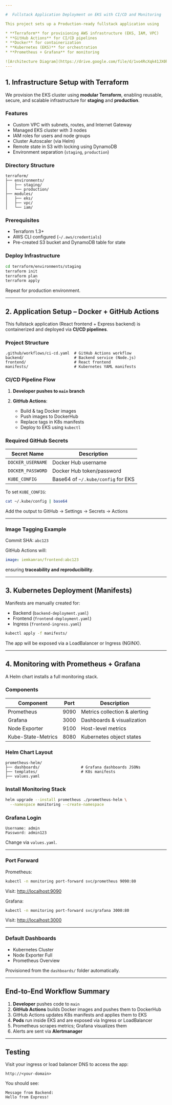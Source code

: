 ```yaml
---

#  Fullstack Application Deployment on EKS with CI/CD and Monitoring

This project sets up a Production-ready fullstack application using

* **Terraform** for provisioning AWS infrastructure (EKS, IAM, VPC)
* **GitHub Actions** for CI/CD pipelines
* **Docker** for containerization
* **Kubernetes (EKS)** for orchestration
* **Prometheus + Grafana** for monitoring

![Architecture Diagram](https://drive.google.com/file/d/1vo4RcXqk41JX0hp9RlQ0LugFmE85pamK/view?usp=sharing)
---
```


##  1. Infrastructure Setup with Terraform

We provision the EKS cluster using **modular Terraform**, enabling reusable, secure, and scalable infrastructure for **staging** and **production**.

###  Features

* Custom VPC with subnets, routes, and Internet Gateway
* Managed EKS cluster with 3 nodes
* IAM roles for users and node groups
* Cluster Autoscaler (via Helm)
* Remote state in S3 with locking using DynamoDB
* Environment separation (`staging`, `production`)

###  Directory Structure

```
terraform/
├── environments/
│   ├── staging/
│   └── production/
├── modules/
│   ├── eks/
│   ├── vpc/
│   └── iam/
```

### Prerequisites

* Terraform 1.3+
* AWS CLI configured (`~/.aws/credentials`)
* Pre-created S3 bucket and DynamoDB table for state

###  Deploy Infrastructure

```bash
cd terraform/environments/staging
terraform init
terraform plan
terraform apply
```

Repeat for production environment.

---

##  2. Application Setup – Docker + GitHub Actions

This fullstack application (React frontend + Express backend) is containerized and deployed via **CI/CD pipelines**.

###  Project Structure

```
.github/workflows/ci-cd.yaml  # GitHub Actions workflow
backend/                      # Backend service (Node.js)
frontend/                     # React frontend
manifests/                    # Kubernetes YAML manifests
```

###  CI/CD Pipeline Flow

1. **Developer pushes to `main` branch**
2. **GitHub Actions**:

   * Build & tag Docker images
   * Push images to DockerHub
   * Replace tags in K8s manifests
   * Deploy to EKS using `kubectl`

###  Required GitHub Secrets

| Secret Name       | Description                        |
| ----------------- | ---------------------------------- |
| `DOCKER_USERNAME` | Docker Hub username                |
| `DOCKER_PASSWORD` | Docker Hub token/password          |
| `KUBE_CONFIG`     | Base64 of `~/.kube/config` for EKS |

To set `KUBE_CONFIG`:

```bash
cat ~/.kube/config | base64
```

Add the output to GitHub → Settings → Secrets → Actions

---

###  Image Tagging Example

Commit SHA: `abc123`

GitHub Actions will:

```yaml
image: iemkamran/frontend:abc123
```

ensuring **traceability and reproducibility**.

---

##  3. Kubernetes Deployment (Manifests)

Manifests are manually created for:

* Backend (`backend-deployment.yaml`)
* Frontend (`frontend-deployment.yaml`)
* Ingress (`frontend-ingress.yaml`)

```bash
kubectl apply -f manifests/
```

The app will be exposed via a LoadBalancer or Ingress (NGINX).

---

##  4. Monitoring with Prometheus + Grafana

A Helm chart installs a full monitoring stack.

###  Components

| Component          | Port | Description                   |
| ------------------ | ---- | ----------------------------- |
| Prometheus         | 9090 | Metrics collection & alerting |
| Grafana            | 3000 | Dashboards & visualization    |
| Node Exporter      | 9100 | Host-level metrics            |
| Kube-State-Metrics | 8080 | Kubernetes object states      |

###  Helm Chart Layout

```
prometheus-helm/
├── dashboards/                  # Grafana dashboards JSONs
├── templates/                   # K8s manifests
├── values.yaml
```

###  Install Monitoring Stack

```bash
helm upgrade --install prometheus ./prometheus-helm \
  --namespace monitoring --create-namespace
```

###  Grafana Login

```
Username: admin
Password: admin123
```

Change via `values.yaml`.

---

### Port Forward

Prometheus:

```bash
kubectl -n monitoring port-forward svc/prometheus 9090:80
```

Visit: [http://localhost:9090](http://localhost:9090)

Grafana:

```bash
kubectl -n monitoring port-forward svc/grafana 3000:80
```

Visit: [http://localhost:3000](http://localhost:3000)

---

### Default Dashboards

* Kubernetes Cluster
* Node Exporter Full
* Prometheus Overview

Provisioned from the `dashboards/` folder automatically.

---

## End-to-End Workflow Summary

1. **Developer** pushes code to `main`
2. **GitHub Actions** builds Docker images and pushes them to DockerHub
3. GitHub Actions updates K8s manifests and applies them to EKS
4. **Pods** run inside EKS and are exposed via Ingress or LoadBalancer
5. Prometheus scrapes metrics; Grafana visualizes them
6. Alerts are sent via **Alertmanager**

---

##  Testing

Visit your ingress or load balancer DNS to access the app:

```
http://<your-domain>
```

You should see:

```
Message from Backend:
Hello from Express!
```


